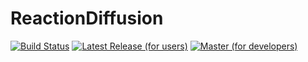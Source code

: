 # ReactionDiffusion

[![Build Status](https://github.com/twhiscock/ReactionDiffusion.jl/actions/workflows/CI.yml/badge.svg?branch=master)](https://github.com/twhiscock/ReactionDiffusion.jl/actions/workflows/CI.yml?query=branch%3Amaster)
[![Latest Release (for users)](https://img.shields.io/badge/docs-stable-blue.svg)](https://USER_NAME.github.io/PACKAGE_NAME.jl/stable)
[![Master (for developers)](https://img.shields.io/badge/docs-dev-blue.svg)](https://USER_NAME.github.io/PACKAGE_NAME.jl/dev)
